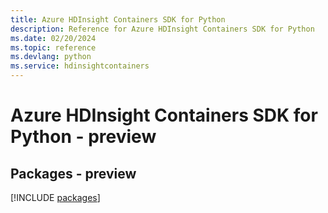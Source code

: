 ```yaml
---
title: Azure HDInsight Containers SDK for Python
description: Reference for Azure HDInsight Containers SDK for Python
ms.date: 02/20/2024
ms.topic: reference
ms.devlang: python
ms.service: hdinsightcontainers
---
```

# Azure HDInsight Containers SDK for Python - preview
## Packages - preview
[!INCLUDE [packages](hdinsight-containers-index.md)]